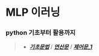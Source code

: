 # MLP 이러닝

### python 기초부터 활용까지
>- _**[기초문법](MLP_python/01_기초문법.md)**_  /  _**[연산문](MLP_python/02_연산문.md)**_ / _**[제어문_1](MLP_python/03_%EC%A0%9C%EC%96%B4%EB%AC%B8_1.md)**_